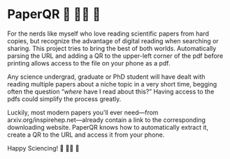 # PaperQR 🧬 👩‍🔬 📡

For the nerds like myself who love reading scientific papers from hard copies, but recognize the advantage of digital reading when searching or sharing. This project tries to bring the best of both worlds. Automatically parsing the URL and adding a QR to the upper-left corner of the pdf before printing allows access to the file on your phone as a pdf.

Any science undergrad, graduate or PhD student will have dealt with reading multiple papers about a niche topic in a very short time, begging often the question “_where_ have I read about this?” Having access to the pdfs could simplify the process greatly.

Luckily, most modern papers you'll ever need—from arxiv.org/inspirehep.net—already contain a link to the corresponding downloading website. PaperQR knows how to automatically extract it, create a QR to the URL and access it from your phone.

[¿Turn it into a Chrome extension?]::

Happy Sciencing! 🔭 👨‍🔬 🔬
